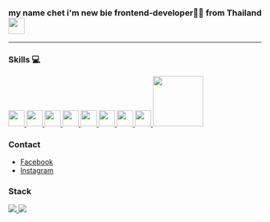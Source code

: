 ###  my name chet i'm new bie frontend-developer👨‍💻 from Thailand <img width="32px" src="https://raw.githubusercontent.com/CHETcica/valenFrontend/master/src/assets/robot.gif" style="max-width: 100%;">

---

### Skills 💻
<a href="https://github.com/CHETcica">
  <img width="32px" src="https://raw.githubusercontent.com/rahulbanerjee26/githubAboutMeGenerator/main/icons/reactjs.svg" style="max-width: 100%;">
</a>
<a href="https://github.com/CHETcica">
  <img width="32px" src="https://img.icons8.com/color/48/000000/redux.png" style="max-width: 100%;">
</a>
<a href="https://github.com/CHETcica">
  <img width="32px" src="https://raw.githubusercontent.com/rahulbanerjee26/githubAboutMeGenerator/main/icons/javascript.svg" style="max-width: 100%;">
</a>
<a href="https://github.com/CHETcica">
  <img width="32px" src="https://img.icons8.com/color/48/000000/css3.png" style="max-width: 100%;">
</a>
<a href="https://github.com/CHETcica">
  <img width="32px" src="https://img.icons8.com/color/48/000000/html-5--v1.png" style="max-width: 100%;">
</a>
<a href="https://github.com/CHETcica">
  <img width="32px" src="https://img.icons8.com/color/48/000000/php.png" style="max-width: 100%;">
</a>
<a href="https://github.com/CHETcica">
  <img width="32px" src="https://img.icons8.com/color/48/000000/mysql-logo.png" style="max-width: 100%;">
</a>
<a href="https://github.com/CHETcica">
  <img width="32px" src="https://img.icons8.com/color/48/000000/mongodb.png" style="max-width: 100%;">
</a>
<a href="https://github.com/CHETcica">
  <img width="100px" src="https://raw.githubusercontent.com/CHETcica/valenFrontend/master/src/assets/robot.gif" style="max-width: 100%;">
</a>


### Contact
* [Facebook](https://www.facebook.com/profile.php?id=100080912705193)
* [Instagram](https://www.instagram.com/5un_nuclear/?hl=en)

### Stack
<a class="flex" href="https://github.com/CHETcica">
  <img  src="https://github-readme-stats.vercel.app/api/top-langs/?username=CHETcica&layout=compact&theme=radical" />
</a><a class="flex" href="https://github.com/CHETcica">
  <img  src="https://github-readme-stats.vercel.app/api?username=CHETcica&theme=radical" />
</a>
